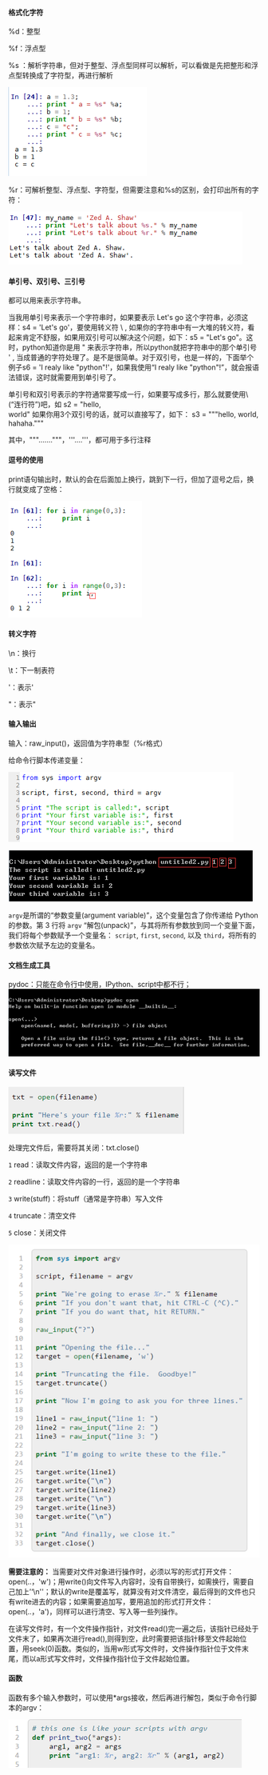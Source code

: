 #### 格式化字符

%d：整型

%f：浮点型

%s ：解析字符串，但对于整型、浮点型同样可以解析，可以看做是先把整形和浮点型转换成了字符型，再进行解析

![01.jpg](https://github.com/ChaoZeyi/python/blob/master/LearnPythonTheHardWay/photos/01.jpg?raw=true)

%r：可解析整型、浮点型、字符型，但需要注意和%s的区别，会打印出所有的字符：

![02.jpg](https://github.com/ChaoZeyi/python/blob/master/LearnPythonTheHardWay/photos/02.jpg?raw=true)

#### 单引号、双引号、三引号

都可以用来表示字符串。

当我用单引号来表示一个字符串时，如果要表示 Let's go 这个字符串，必须这样：s4 = 'Let\'s go'，要使用转义符 \ , 如果你的字符串中有一大堆的转义符，看起来肯定不舒服，如果用双引号可以解决这个问题，如下：s5 = "Let's go"。这时，python知道你是用 " 来表示字符串，所以python就把字符串中的那个单引号 ' , 当成普通的字符处理了。是不是很简单。对于双引号，也是一样的，下面举个例子s6 = 'I realy like "python"!'，如果我使用“I realy like "python"!”，就会报语法错误，这时就需要用到单引号了。

单引号和双引号表示的字符通常要写成一行，如果要写成多行，那么就要使用\ (“连行符”)吧，如
s2 = "hello,\
world"
如果你用3个双引号的话，就可以直接写了，如下：
s3 = """hello,
world,
hahaha."""

其中，"""......."""，'''....'''，都可用于多行注释

#### 逗号的使用

print语句输出时，默认的会在后面加上换行，跳到下一行，但加了逗号之后，换行就变成了空格：  

![03.jpg](https://github.com/ChaoZeyi/python/blob/master/LearnPythonTheHardWay/photos/03.jpg?raw=true)

#### 转义字符

\n：换行

\t：下一制表符

\'：表示'

\"：表示"

#### 输入输出

输入：raw_input()，返回值为字符串型（%r格式）

给命令行脚本传递变量：

![04.jpg](https://github.com/ChaoZeyi/python/blob/master/LearnPythonTheHardWay/photos/04.jpg?raw=true)

![05.jpg](https://github.com/ChaoZeyi/python/blob/master/LearnPythonTheHardWay/photos/05.jpg?raw=true)

`argv`是所谓的“参数变量(argument variable)”，这个变量包含了你传递给 Python 的参数。第 3 行将 `argv` “解包(unpack)”，与其将所有参数放到同一个变量下面，我们将每个参数赋予一个变量名： `script`, `first`, `second`, 以及 `third`，将所有的参数依次赋予左边的变量名。

#### 文档生成工具

pydoc：只能在命令行中使用，IPython、script中都不行；![06.jpg](https://github.com/ChaoZeyi/python/blob/master/LearnPythonTheHardWay/photos/06.jpg?raw=true)

#### 读写文件

![07.jpg](https://github.com/ChaoZeyi/python/blob/master/LearnPythonTheHardWay/photos/07.jpg?raw=true)

处理完文件后，需要将其关闭：txt.close()

`1` read：读取文件内容，返回的是一个字符串

`2` readline：读取文件内容的一行，返回的是一个字符串

`3` write(stuff)：将stuff（通常是字符串）写入文件

`4` truncate：清空文件

`5` close：关闭文件

![08.jpg](https://github.com/ChaoZeyi/python/blob/master/LearnPythonTheHardWay/photos/08.jpg?raw=true)

**需要注意的：** 当需要对文件对象进行操作时，必须以写的形式打开文件：open(..，'w')；用write()向文件写入内容时，没有自带换行，如需换行，需要自己加上’‘\n''；默认的write是覆盖写，就算没有对文件清空，最后得到的文件也只有write进去的内容；如果需要追加写，要用追加的形式打开文件：open(..，'a')，同样可以进行清空、写入等一些列操作。

在读写文件时，有一个文件操作指针，对文件read()完一遍之后，该指针已经处于文件末了，如果再次进行read(),则得到空，此时需要把该指针移至文件起始位置，用seek(0)函数。类似的，当用w形式写文件时，文件操作指针位于文件末尾，而以a形式写文件时，文件操作指针位于文件起始位置。

#### 函数

函数有多个输入参数时，可以使用*args接收，然后再进行解包，类似于命令行脚本的argv：

![09.jpg](https://github.com/ChaoZeyi/python/blob/master/LearnPythonTheHardWay/photos/09.jpg?raw=true)











